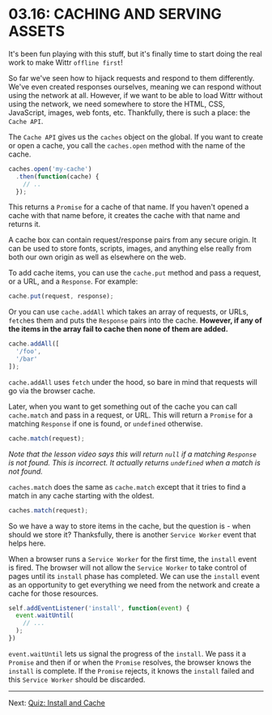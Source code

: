 # 03.16: CACHING AND SERVING ASSETS
It's been fun playing with this stuff, but it's finally time to start doing the real work to make Wittr `offline first`!

So far we've seen how to hijack requests and respond to them differently. We've even created responses ourselves, meaning we can respond without using the network at all. However, if we want to be able to load Wittr without using the network, we need somewhere to store the HTML, CSS, JavaScript, images, web fonts, etc. Thankfully, there is such a place: the `Cache API`.

The `Cache API` gives us the `caches` object on the global. If you want to create or open a cache, you call the `caches.open` method with the name of the cache.

```js
caches.open('my-cache')
  .then(function(cache) {
    // ..
  });
```

This returns a `Promise` for a cache of that name. If you haven't opened a cache with that name before, it creates the cache with that name and returns it.

A cache box can contain request/response pairs from any secure origin. It can be used to store fonts, scripts, images, and anything else really from both our own origin as well as elsewhere on the web.

To add cache items, you can use the `cache.put` method and pass a request, or a URL, and a `Response`. For example:

```js
cache.put(request, response);
```

Or you can use `cache.addAll` which takes an array of requests, or URLs, `fetch`es them and puts the `Response` pairs into the cache. **However, if any of the items in the array fail to cache then none of them are added.**

```js
cache.addAll([
  '/foo',
  '/bar'
]);
```

`cache.addAll` uses `fetch` under the hood, so bare in mind that requests will go via the browser cache.

Later, when you want to get something out of the cache you can call `cache.match` and pass in a request, or URL. This will return a `Promise` for a matching `Response` if one is found, or `undefined` otherwise.

```js
cache.match(request);
```

*Note that the lesson video says this will return `null` if a matching `Response` is not found. This is incorrect. It actually returns `undefined` when a match is not found.*

`caches.match` does the same as `cache.match` except that it tries to find a match in any cache starting with the oldest.

```js
caches.match(request);
```

So we have a way to store items in the cache, but the question is - when should we store it? Thanksfully, there is another `Service Worker` event that helps here.

When a browser runs a `Service Worker` for the first time, the `install` event is fired. The browser will not allow the `Service Worker` to take control of pages until its `install` phase has completed. We can use the `install` event as an opportunity to get everything we need from the network and create a cache for those resources.

```js
self.addEventListener('install', function(event) {
  event.waitUntil(
    // ...
  );
})
```

`event.waitUntil` lets us signal the progress of the `install`. We pass it a `Promise` and then if or when the `Promise` resolves, the browser knows the `install` is complete. If the `Promise` rejects, it knows the `install` failed and this `Service Worker` should be discarded.

- - -

Next: [Quiz: Install and Cache](./17-quiz-install-and-cache.md)